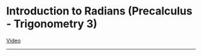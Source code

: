 # Introduction to Radians (Precalculus - Trigonometry 3)

[Video](https://www.youtube.com/watch?v=EWd_FtOfyPc)

---
